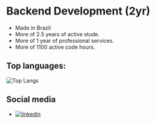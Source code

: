 # Backend Development (2yr)

- Made in Brazil
- More of 2.5 years of active stude.
- More of 1 year of professional services.
- More of 1100 active code hours.

## Top languages:

![Top Langs](https://github-readme-stats.vercel.app/api/top-langs/?username=caiodonat&theme=dracule&layout=compact&exclude_repo=ListaDeExercicios&hide=css&langs_count=7)

## Social media

- [![linkedin](https://img.shields.io/badge/-LinkedIn-%230077B5?style=for-the-badge&logo=linkedin&logoColor=white)](https://www.linkedin.com/in/caio-donat/)
